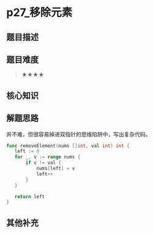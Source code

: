 # p27_移除元素
## 题目描述

## 题目难度
> ★★★★
## 核心知识

## 解题思路


并不难，但很容易掉进双指针的思维陷阱中，写出复杂代码。

```go
func removeElement(nums []int, val int) int {
   left := 0
   for _, v := range nums {
       if v != val {
           nums[left] = v
           left++
       }
   }

   return left
}
```

## 其他补充
